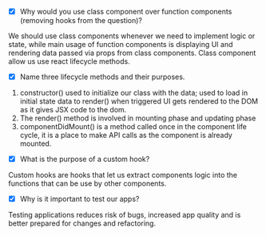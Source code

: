 - [x] Why would you use class component over function components (removing hooks from the question)?

We should use class components whenever we need to implement logic or state, while main usage of function components is displaying UI and rendering data passed via props from class components. Class component allow us use react lifecycle methods.

- [x] Name three lifecycle methods and their purposes.

1. constructor() used to initialize our class with the data; used to load in initial state data to
render() when triggered UI gets rendered to the DOM as it gives JSX code to the dom. 
2. The render() method is involved in mounting phase and updating phase
3. componentDidMount() is a method called once in the component life cycle, it is a place to make API calls as the component is already mounted.

- [x] What is the purpose of a custom hook?

Custom hooks are hooks that let us extract components logic into the functions that can be use by other components.

- [x] Why is it important to test our apps?

Testing applications reduces risk of bugs, increased app quality and is better prepared for changes and refactoring.